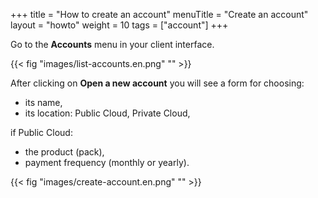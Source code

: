 +++
title = "How to create an account"
menuTitle = "Create an account"
layout = "howto"
weight = 10
tags = ["account"]
+++

Go to the **Accounts** menu in your client interface.

{{< fig "images/list-accounts.en.png" "" >}}

After clicking on **Open a new account** you will see a form for choosing:
- its name,
- its location: Public Cloud, Private Cloud,

if Public Cloud:
- the product (pack),
- payment frequency (monthly or yearly).

{{< fig "images/create-account.en.png" "" >}}
